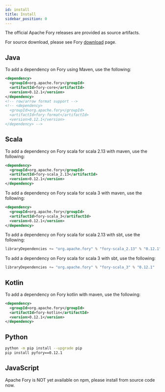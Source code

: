 ```yaml
---
id: install
title: Install
sidebar_position: 0
---
```


The official Apache Fory releases are provided as source artifacts.

For source download, please see Fory [download](https://fory.apache.org/download) page.

## Java

To add a dependency on Fory using Maven, use the following:

```xml
<dependency>
  <groupId>org.apache.fory</groupId>
  <artifactId>fory-core</artifactId>
  <version>0.12.1</version>
</dependency>
<!-- row/arrow format support -->
<!-- <dependency>
  <groupId>org.apache.fory</groupId>
  <artifactId>fory-format</artifactId>
  <version>0.12.1</version>
</dependency> -->
```

## Scala

To add a dependency on Fory scala for scala 2.13 with maven, use the following:

```xml
<dependency>
  <groupId>org.apache.fory</groupId>
  <artifactId>fory-scala_2.13</artifactId>
  <version>0.12.1</version>
</dependency>
```

To add a dependency on Fory scala for scala 3 with maven, use the following:

```xml
<dependency>
  <groupId>org.apache.fory</groupId>
  <artifactId>fory-scala_3</artifactId>
  <version>0.12.1</version>
</dependency>
```

To add a dependency on Fory scala for scala 2.13 with sbt, use the following:

```sbt
libraryDependencies += "org.apache.fory" % "fory-scala_2.13" % "0.12.1"
```

To add a dependency on Fory scala for scala 3 with sbt, use the following:

```sbt
libraryDependencies += "org.apache.fory" % "fory-scala_3" % "0.12.1"
```

## Kotlin

To add a dependency on Fory kotlin with maven, use the following:

```xml
<dependency>
  <groupId>org.apache.fory</groupId>
  <artifactId>fory-kotlin</artifactId>
  <version>0.12.1</version>
</dependency>
```

## Python

```bash
python -m pip install --upgrade pip
pip install pyfory==0.12.1
```

## JavaScript

Apache Fory is NOT yet available on npm, please install from source code now.
